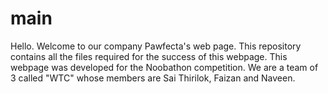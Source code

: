 # main
Hello. Welcome to our company Pawfecta's web page. This repository contains all the files required for the success of this webpage. This webpage was developed for the Noobathon competition. We are a team of 3 called "WTC" whose members are Sai Thirilok, Faizan and Naveen.
